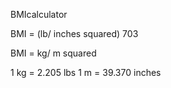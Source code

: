 BMIcalculator

BMI = (lb/ inches squared) 703

BMI = kg/ m squared

1 kg = 2.205 lbs
1 m = 39.370 inches
